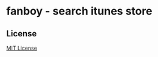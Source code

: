 
# fanboy - search itunes store

## License

[MIT License](https://raw.github.com/michaelnisi/fanboy/master/LICENSE)

